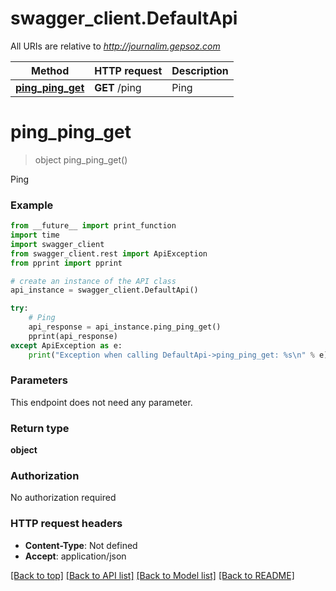 # swagger_client.DefaultApi

All URIs are relative to *http://journalim.gepsoz.com*

Method | HTTP request | Description
------------- | ------------- | -------------
[**ping_ping_get**](DefaultApi.md#ping_ping_get) | **GET** /ping | Ping

# **ping_ping_get**
> object ping_ping_get()

Ping

### Example
```python
from __future__ import print_function
import time
import swagger_client
from swagger_client.rest import ApiException
from pprint import pprint

# create an instance of the API class
api_instance = swagger_client.DefaultApi()

try:
    # Ping
    api_response = api_instance.ping_ping_get()
    pprint(api_response)
except ApiException as e:
    print("Exception when calling DefaultApi->ping_ping_get: %s\n" % e)
```

### Parameters
This endpoint does not need any parameter.

### Return type

**object**

### Authorization

No authorization required

### HTTP request headers

 - **Content-Type**: Not defined
 - **Accept**: application/json

[[Back to top]](#) [[Back to API list]](../README.md#documentation-for-api-endpoints) [[Back to Model list]](../README.md#documentation-for-models) [[Back to README]](../README.md)

